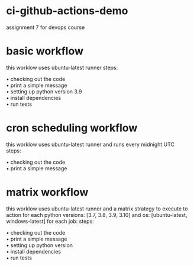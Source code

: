 # ci-github-actions-demo
assignment 7 for devops course

# basic workflow
this worklow uses ubuntu-latest runner
steps: 

• checking out the code  
• print a simple message  
• setting up python version 3.9  
• install dependencies  
• run tests

# cron scheduling workflow
this worklow uses ubuntu-latest runner and runs every midnight UTC  
steps: 

• checking out the code  
• print a simple message  

# matrix workflow
this worklow uses ubuntu-latest runner and a matrix strategy to execute to action for each python versions: [3.7, 3.8, 3.9, 3.10] and os: [ubuntu-latest, windows-latest]
for each job:
steps: 

• checking out the code  
• print a simple message  
• setting up python version   
• install dependencies  
• run tests
